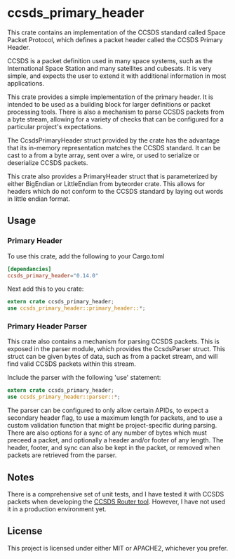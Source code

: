 # ccsds\_primary\_header
This crate contains an implementation of the CCSDS standard
called Space Packet Protocol, which defines a packet header
called the CCSDS Primary Header.


CCSDS is a packet definition used in many space systems, such as the
International Space Station and many satellites and cubesats.
It is very simple, and expects the user to extend it with additional
information in most applications. 


This crate provides a simple implementation of the
primary header. It is intended to be used as a building
block for larger definitions or packet processing tools.
There is also a mechanism to parse CCSDS packets from a byte
stream, allowing for a variety of checks that can be configured
for a particular project's expectations.


The CcsdsPrimaryHeader struct provided by the crate has the
advantage that its in-memory representation matches the
CCSDS standard. It can be cast to a from a 
byte array, sent over a wire, or used to serialize or
deserialize CCSDS packets.

This crate also provides a PrimaryHeader struct that
is parameterized by either BigEndian or LittleEndian from
byteorder crate. This allows for headers which do not conform
to the CCSDS standard by laying out words in little endian
format.


## Usage

### Primary Header
To use this crate, add the following to your Cargo.toml
```toml
[dependancies]
ccsds_primary_header="0.14.0"
```

Next add this to you crate:
```rust
extern crate ccsds_primary_header;
use ccsds_primary_header::primary_header::*;
```

### Primary Header Parser
This crate also contains a mechanism for parsing CCSDS packets. This
is exposed in the parser module, which provides the CcsdsParser struct.
This struct can be given bytes of data, such as from a packet stream, and
will find valid CCSDS packets within this stream.


Include the parser with the following 'use' statement:
```rust
extern crate ccsds_primary_header;
use ccsds_primary_header::parser::*;
```

The parser can be configured to only allow certain APIDs, to expect
a secondary header flag, to use a maximum length for packets, and to
use a custom validation function that might be project-specific during
parsing. There are also options for a sync of any number of bytes which must
preceed a packet, and optionally a header and/or footer of any length. The header,
footer, and sync can also be kept in the packet, or removed when packets are retrieved
from the parser.


## Notes
There is a comprehensive set of unit tests, and I have tested it with CCSDS packets when
developing the [CCSDS Router tool](https://github.com/nsmryan/CCSDS-Router).
However, I have not used it in a production environment yet.

## License
This project is licensed under either MIT or APACHE2, whichever you prefer.

